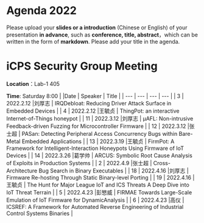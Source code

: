 # Agenda 2022
Please upload your **slides or a introduction** (Chinese or English) of your presentation **in advance**, such as **conference, title, abstract**，which can be written in the form of **markdown**. Please add your title in the agenda.
# iCPS Security Group Meeting
**Location**：Lab-1 405

**Time**: Saturday 8:00
|  |Date  | Speaker | Title |
| --- | --- | --- | --- |
| 3 | 2022.2.12 |刘厚志  | IRQDebloat: Reducing Driver Attack Surface in Embedded Devices |
| 4 | 2022.2.12 |王毓贞  | ThingPot: an interactive Internet-of-Things honeypot |
| 11 | 2022.3.12 |刘厚志  | μAFL: Non-intrusive Feedback-driven Fuzzing for Microcontroller Firmware |
| 12 | 2022.3.12 |张士超  | PASan: Detecting Peripheral Access Concurrency Bugs within Bare-Metal Embedded Applications |
| 13 | 2022.3.19 |王毓贞  | FirmPot: A Framework for Intelligent-Interaction Honeypots Using Firmware of IoT Devices |
| 14 | 2022.3.26 |葛学帅  | ARCUS: Symbolic Root Cause Analysis of Exploits in Production Systems |
| 2 | 2022.4.9 |张士超  | Cross-Architecture Bug Search in Binary Executables |
| 18 | 2022.4.16 |刘厚志  | Firmware Re-hosting Through Static Binary-level Porting |
| 19 | 2022.4.16 |王毓贞  | The Hunt for Major League IoT and ICS Threats A Deep Dive into IoT Threat Terrain |
| 5 | 2022.4.23 |彭慜威  | FIRMAE Towards Large-Scale Emulation of IoT Firmware for DynamicAnalysis |
| 6 | 2022.4.23 |高仪  | ICSREF: A Framework for Automated Reverse Engineering of Industrial Control Systems Binaries |
